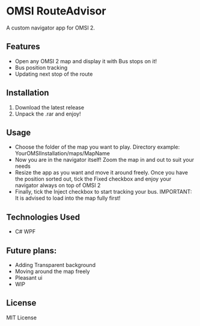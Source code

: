 # OMSI RouteAdvisor

A custom navigator app for OMSI 2. 

## Features
- Open any OMSI 2 map and display it with Bus stops on it!
- Bus position tracking
- Updating next stop of the route 

## Installation
1. Download the latest release
2. Unpack the .rar and enjoy!

## Usage
- Choose the folder of the map you want to play. Directory example: YourOMSIInstallation/maps/MapName
- Now you are in the navigator itself! Zoom the map in and out to suit your needs
- Resize the app as you want and move it around freely. Once you have the position sorted out, tick the Fixed checkbox and enjoy your navigator always on top of OMSI 2
- Finally, tick the Inject checkbox to start tracking your bus. IMPORTANT: It is advised to load into the map fully first! 

## Technologies Used
- C# WPF

## Future plans:
- Adding Transparent background
- Moving around the map freely
- Pleasant ui
- WIP

## License
MIT License
